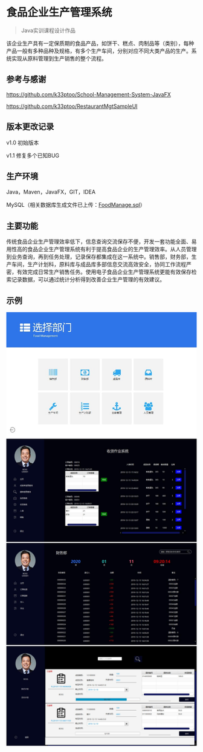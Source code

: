# **食品企业生产管理系统**  

>  Java实训课程设计作品

​		该企业生产具有一定保质期的食品产品，如饼干、糕点、肉制品等（类别），每种产品一般有多种品种及规格，有多个生产车间，分别对应不同大类产品的生产。系统实现从原料管理到生产销售的整个流程。  



## 参考与感谢

https://github.com/k33ptoo/School-Management-System-JavaFX

https://github.com/k33ptoo/RestaurantMgtSampleUI



## 版本更改记录

v1.0 初始版本

v1.1 修复多个已知BUG

## 生产环境

Java，Maven，JavaFX，GIT，IDEA

MySQL（相关数据库生成文件已上传：[FoodManage.sql](https://github.com/KenyonZhao233/Food-company-management-system/blob/master/FoodManage.sql)）



## 主要功能

​         传统食品企业生产管理效率低下，信息查询交流保存不便，开发一套功能全面、易用性高的食品企业生产管理系统有利于提高食品企业的生产管理效率。从人员管理到业务查询，再到任务处理，记录保存都集成在这一系统中。销售部，财务部，生产车间，生产计划科，原料库与成品库多部信息交流高效安全，协同工作流程严密，有效完成日常生产销售任务。使用电子食品企业生产管理系统更能有效保存检索记录数据，可以通过统计分析得到改善企业生产管理的有效建议。  

## 示例

<img src="image\1.jpg" style="zoom:75%;" />

<img src="image\2.jpg" style="zoom:50%;" />

<img src="image\3.jpg" style="zoom:50%;" />

<img src="image\4.jpg" style="zoom:50%;" />
